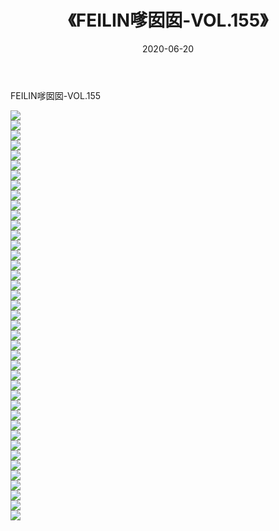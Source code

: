 ﻿---
layout: post
title:  《FEILIN嗲囡囡-VOL.155》
date:   2020-06-20
img: http://img.660000.xyz/Sharelink/网络美图/2020/FEILIN嗲囡囡-VOL.155/000.jpg
categories: [美女, 清纯, 唯美]
---

FEILIN嗲囡囡-VOL.155

  ![](http://img.660000.xyz/Sharelink/网络美图/2020/FEILIN嗲囡囡-VOL.155/001.jpg) <br> ![](http://img.660000.xyz/Sharelink/网络美图/2020/FEILIN嗲囡囡-VOL.155/002.jpg) <br> ![](http://img.660000.xyz/Sharelink/网络美图/2020/FEILIN嗲囡囡-VOL.155/003.jpg) <br> ![](http://img.660000.xyz/Sharelink/网络美图/2020/FEILIN嗲囡囡-VOL.155/004.jpg) <br> ![](http://img.660000.xyz/Sharelink/网络美图/2020/FEILIN嗲囡囡-VOL.155/005.jpg) <br> ![](http://img.660000.xyz/Sharelink/网络美图/2020/FEILIN嗲囡囡-VOL.155/006.jpg) <br> ![](http://img.660000.xyz/Sharelink/网络美图/2020/FEILIN嗲囡囡-VOL.155/007.jpg) <br> ![](http://img.660000.xyz/Sharelink/网络美图/2020/FEILIN嗲囡囡-VOL.155/008.jpg) <br> ![](http://img.660000.xyz/Sharelink/网络美图/2020/FEILIN嗲囡囡-VOL.155/009.jpg) <br> ![](http://img.660000.xyz/Sharelink/网络美图/2020/FEILIN嗲囡囡-VOL.155/010.jpg) <br> ![](http://img.660000.xyz/Sharelink/网络美图/2020/FEILIN嗲囡囡-VOL.155/011.jpg) <br> ![](http://img.660000.xyz/Sharelink/网络美图/2020/FEILIN嗲囡囡-VOL.155/012.jpg) <br> ![](http://img.660000.xyz/Sharelink/网络美图/2020/FEILIN嗲囡囡-VOL.155/013.jpg) <br> ![](http://img.660000.xyz/Sharelink/网络美图/2020/FEILIN嗲囡囡-VOL.155/014.jpg) <br> ![](http://img.660000.xyz/Sharelink/网络美图/2020/FEILIN嗲囡囡-VOL.155/015.jpg) <br> ![](http://img.660000.xyz/Sharelink/网络美图/2020/FEILIN嗲囡囡-VOL.155/016.jpg) <br> ![](http://img.660000.xyz/Sharelink/网络美图/2020/FEILIN嗲囡囡-VOL.155/017.jpg) <br> ![](http://img.660000.xyz/Sharelink/网络美图/2020/FEILIN嗲囡囡-VOL.155/018.jpg) <br> ![](http://img.660000.xyz/Sharelink/网络美图/2020/FEILIN嗲囡囡-VOL.155/019.jpg) <br> ![](http://img.660000.xyz/Sharelink/网络美图/2020/FEILIN嗲囡囡-VOL.155/020.jpg) <br> ![](http://img.660000.xyz/Sharelink/网络美图/2020/FEILIN嗲囡囡-VOL.155/021.jpg) <br> ![](http://img.660000.xyz/Sharelink/网络美图/2020/FEILIN嗲囡囡-VOL.155/022.jpg) <br> ![](http://img.660000.xyz/Sharelink/网络美图/2020/FEILIN嗲囡囡-VOL.155/023.jpg) <br> ![](http://img.660000.xyz/Sharelink/网络美图/2020/FEILIN嗲囡囡-VOL.155/024.jpg) <br> ![](http://img.660000.xyz/Sharelink/网络美图/2020/FEILIN嗲囡囡-VOL.155/025.jpg) <br> ![](http://img.660000.xyz/Sharelink/网络美图/2020/FEILIN嗲囡囡-VOL.155/026.jpg) <br> ![](http://img.660000.xyz/Sharelink/网络美图/2020/FEILIN嗲囡囡-VOL.155/027.jpg) <br> ![](http://img.660000.xyz/Sharelink/网络美图/2020/FEILIN嗲囡囡-VOL.155/028.jpg) <br> ![](http://img.660000.xyz/Sharelink/网络美图/2020/FEILIN嗲囡囡-VOL.155/029.jpg) <br> ![](http://img.660000.xyz/Sharelink/网络美图/2020/FEILIN嗲囡囡-VOL.155/030.jpg) <br> ![](http://img.660000.xyz/Sharelink/网络美图/2020/FEILIN嗲囡囡-VOL.155/031.jpg) <br> ![](http://img.660000.xyz/Sharelink/网络美图/2020/FEILIN嗲囡囡-VOL.155/032.jpg) <br> ![](http://img.660000.xyz/Sharelink/网络美图/2020/FEILIN嗲囡囡-VOL.155/033.jpg) <br> ![](http://img.660000.xyz/Sharelink/网络美图/2020/FEILIN嗲囡囡-VOL.155/034.jpg) <br> ![](http://img.660000.xyz/Sharelink/网络美图/2020/FEILIN嗲囡囡-VOL.155/035.jpg) <br> ![](http://img.660000.xyz/Sharelink/网络美图/2020/FEILIN嗲囡囡-VOL.155/036.jpg) <br> ![](http://img.660000.xyz/Sharelink/网络美图/2020/FEILIN嗲囡囡-VOL.155/037.jpg) <br> ![](http://img.660000.xyz/Sharelink/网络美图/2020/FEILIN嗲囡囡-VOL.155/038.jpg) <br> ![](http://img.660000.xyz/Sharelink/网络美图/2020/FEILIN嗲囡囡-VOL.155/039.jpg) <br> ![](http://img.660000.xyz/Sharelink/网络美图/2020/FEILIN嗲囡囡-VOL.155/040.jpg) <br> ![](http://img.660000.xyz/Sharelink/网络美图/2020/FEILIN嗲囡囡-VOL.155/041.jpg) <br>